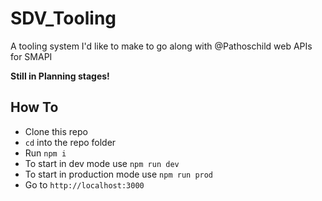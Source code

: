 # SDV_Tooling
A tooling system I'd like to make to go along with @Pathoschild web APIs for SMAPI

**Still in Planning stages!**

## How To

- Clone this repo
- `cd` into the repo folder
- Run `npm i`
- To start in dev mode use `npm run dev`
- To start in production mode use `npm run prod`
- Go to `http://localhost:3000`
